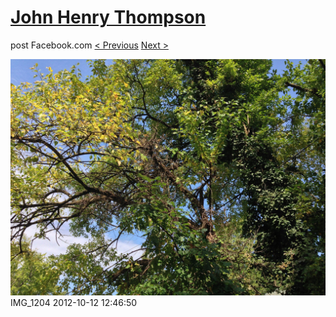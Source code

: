 # [John Henry Thompson](../README.md)
post Facebook.com
[< Previous](2012-10-12-3.md) [Next >](2012-04-01-1.md)

[![](../media/2012-10-12/Strange-Plant-IMG_1204.jpg)](../README.md)
IMG_1204
2012-10-12 12:46:50